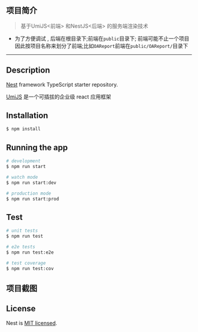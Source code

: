 ## 项目简介
> 基于UmiJS<前端> 和NestJS<后端> 的服务端渲染技术

- 为了方便调试 , 后端在根目录下;前端在`public`目录下;
 前端可能不止一个项目 因此按项目名称来划分了前端;比如`OAReport`前端在`public/OAReport/`目录下
 ---
## Description

[Nest](https://github.com/nestjs/nest) framework TypeScript starter repository.

[UmiJS](https://umijs.org/zh/guide/) 是一个可插拔的企业级 react 应用框架

## Installation

```bash
$ npm install
```

## Running the app

```bash
# development
$ npm run start

# watch mode
$ npm run start:dev

# production mode
$ npm run start:prod
```

## Test

```bash
# unit tests
$ npm run test

# e2e tests
$ npm run test:e2e

# test coverage
$ npm run test:cov
```
## 项目截图

## License

  Nest is [MIT licensed](LICENSE).
